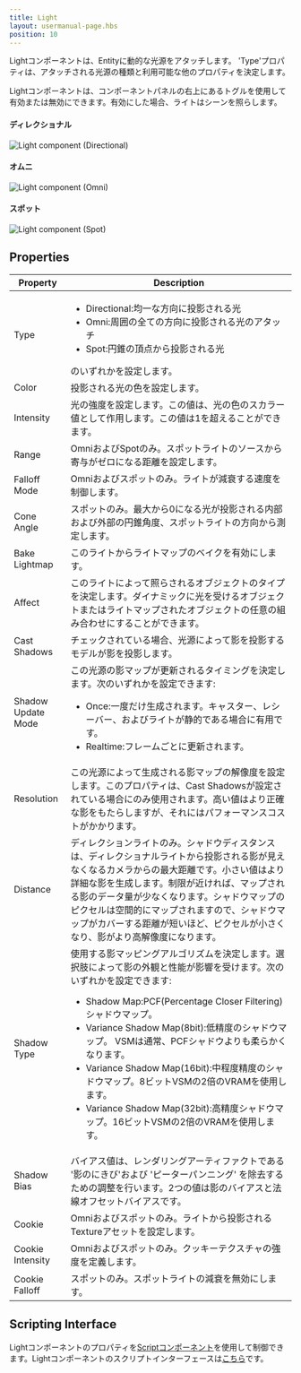 ```yaml
---
title: Light
layout: usermanual-page.hbs
position: 10
---
```


Lightコンポーネントは、Entityに動的な光源をアタッチします。 'Type'プロパティは、アタッチされる光源の種類と利用可能な他のプロパティを決定します。

Lightコンポーネントは、コンポーネントパネルの右上にあるトグルを使用して有効または無効にできます。有効にした場合、ライトはシーンを照らします。

#### ディレクショナル

![Light component (Directional)][1]

#### オムニ

![Light component (Omni)][2]

#### スポット

![Light component (Spot)][3]

## Properties

| Property           | Description |
|--------------------|-------------|
| Type               | <ul><li> Directional:均一な方向に投影される光</li><li>Omni:周囲の全ての方向に投影される光のアタッチ</li><li>Spot:円錐の頂点から投影される光</li></ul>のいずれかを設定します。 |
| Color              | 投影される光の色を設定します。 |
| Intensity          | 光の強度を設定します。この値は、光の色のスカラー値として作用します。この値は1を超えることができます。 |
| Range              | OmniおよびSpotのみ。スポットライトのソースから寄与がゼロになる距離を設定します。 |
| Falloff Mode       | Omniおよびスポットのみ。ライトが減衰する速度を制御します。 |
| Cone Angle         | スポットのみ。最大から0になる光が投影される内部および外部の円錐角度、スポットライトの方向から測定します。 |
| Bake Lightmap      | このライトからライトマップのベイクを有効にします。 |
| Affect             | このライトによって照らされるオブジェクトのタイプを決定します。ダイナミックに光を受けるオブジェクトまたはライトマップされたオブジェクトの任意の組み合わせにすることができます。 |
| Cast Shadows       | チェックされている場合、光源によって影を投影するモデルが影を投影します。 |
| Shadow Update Mode | この光源の影マップが更新されるタイミングを決定します。次のいずれかを設定できます: <ul><li>Once:一度だけ生成されます。キャスター、レシーバー、およびライトが静的である場合に有用です。</li><li>Realtime:フレームごとに更新されます。</li></ul> |
| Resolution         | この光源によって生成される影マップの解像度を設定します。このプロパティは、Cast Shadowsが設定されている場合にのみ使用されます。高い値はより正確な影をもたらしますが、それにはパフォーマンスコストがかかります。 |
| Distance           | ディレクションライトのみ。シャドウディスタンスは、ディレクショナルライトから投影される影が見えなくなるカメラからの最大距離です。小さい値はより詳細な影を生成します。制限が近ければ、マップされる影のデータ量が少なくなります。シャドウマップのピクセルは空間的にマップされますので、シャドウマップがカバーする距離が短いほど、ピクセルが小さくなり、影がより高解像度になります。 |
| Shadow Type        | 使用する影マッピングアルゴリズムを決定します。選択肢によって影の外観と性能が影響を受けます。次のいずれかを設定できます: <ul><li>Shadow Map:PCF(Percentage Closer Filtering)シャドウマップ。</li><li>Variance Shadow Map(8bit):低精度のシャドウマップ。 VSMは通常、PCFシャドウよりも柔らかくなります。</li><li>Variance Shadow Map(16bit):中程度精度のシャドウマップ。8ビットVSMの2倍のVRAMを使用します。</li><li>Variance Shadow Map(32bit):高精度シャドウマップ。16ビットVSMの2倍のVRAMを使用します。</li></ul> |
| Shadow Bias        | バイアス値は、レンダリングアーティファクトである '影のにきび'および 'ピーターパンニング' を除去するための調整を行います。2つの値は影のバイアスと法線オフセットバイアスです。 |
| Cookie             | Omniおよびスポットのみ。ライトから投影されるTextureアセットを設定します。 |
| Cookie Intensity   | Omniおよびスポットのみ。クッキーテクスチャの強度を定義します。 |
| Cookie Falloff     | スポットのみ。スポットライトの減衰を無効にします。 |

## Scripting Interface

Lightコンポーネントのプロパティを[Scriptコンポーネント][4]を使用して制御できます。Lightコンポーネントのスクリプトインターフェースは[こちら][5]です。

[1]: /images/user-manual/scenes/components/component-light-directional.png
[2]: /images/user-manual/scenes/components/component-light-point.png
[3]: /images/user-manual/scenes/components/component-light-spot.png
[4]: /user-manual/packs/components/script
[5]: /api/pc.LightComponent.html
